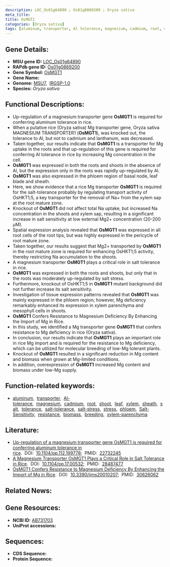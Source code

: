 ```yaml
---
description: LOC_Os01g64890 ; Os01g0869200 ; Oryza sativa
meta_title:
title: OsMGT1
categories: [Oryza sativa]
tags: [aluminum, transporter, Al tolerance, magnesium, cadmium, root, shoot, leaf, xylem, sheath, salt, tolerance, salt tolerance, salt stress, stress, phloem, Salt Sensitivity, resistance, biomass, breeding, xylem parenchyma]
---
```


## Gene Details:
- **MSU gene ID:** [LOC_Os01g64890](http://rice.uga.edu/cgi-bin/ORF_infopage.cgi?orf=LOC_Os01g64890)  
- **RAPdb gene ID:** [Os01g0869200](https://rapdb.dna.affrc.go.jp/locus/?name=Os01g0869200)  
- **Gene Symbol:** <u>OsMGT1</u>
- **Gene Name:**
- **Genome:**  [MSU7](http://rice.uga.edu/),&nbsp;&nbsp;[IRGSP-1.0](https://rapdb.dna.affrc.go.jp/download/irgsp1.html)
- **Species:** *Oryza sativa*

## Functional Descriptions:
   - Up-regulation of a magnesium transporter gene **OsMGT1** is required for conferring aluminum tolerance in rice.
   - When a putative rice (Oryza sativa) Mg transporter gene, Oryza sativa MAGNESIUM TRANSPORTER1 (**OsMGT1**), was knocked out, the tolerance to Al, but not to cadmium and lanthanum, was decreased.
   - Taken together, our results indicate that **OsMGT1** is a transporter for Mg uptake in the roots and that up-regulation of this gene is required for conferring Al tolerance in rice by increasing Mg concentration in the cell.
   - **OsMGT1** was expressed in both the roots and shoots in the absence of Al, but the expression only in the roots was rapidly up-regulated by Al.
   - **OsMGT1** was also expressed in the phloem region of basal node, leaf blade and sheath.
   - Here, we show evidence that a rice Mg transporter **OsMGT1** is required for the salt-tolerance probably by regulating transport activity of OsHKT1;5, a key transporter for the removal of Na+ from the xylem sap at the root mature zone.
   - Knockout of **OsMGT1** did not affect total Na uptake, but increased Na concentration in the shoots and xylem sap, resulting in a significant increase in salt sensitivity at low external Mg2+ concentration (20-200 μM).
   - Spatial expression analysis revealed that **OsMGT1** was expressed in all root cells of the root tips, but was highly expressed in the pericycle of root mature zone.
   - Taken together, our results suggest that Mg2+ transported by **OsMGT1** in the root mature zone is required for enhancing OsHKT1;5 activity, thereby restricting Na accumulation to the shoots.
   - A magnesium transporter **OsMGT1** plays a critical role in salt tolerance in rice.
   - **OsMGT1** was expressed in both the roots and shoots, but only that in the roots was moderately up-regulated by salt stress.
   - Furthermore, knockout of OsHKT1;5 in **OsMGT1** mutant background did not further increase its salt sensitivity.
   - Investigation of tissue expression patterns revealed that **OsMGT1** was mainly expressed in the phloem region; however, Mg deficiency remarkably enhanced its expression in xylem parenchyma and mesophyll cells in shoots.
   - **OsMGT1** Confers Resistance to Magnesium Deficiency By Enhancing the Import of Mg in Rice.
   - In this study, we identified a Mg transporter gene **OsMGT1** that confers resistance to Mg deficiency in rice (Oryza sativa).
   - In conclusion, our results indicate that **OsMGT1** plays an important role in rice Mg import and is required for the resistance to Mg deficiency, which can be utilized for molecular breeding of low-Mg tolerant plants.
   - Knockout of **OsMGT1** resulted in a significant reduction in Mg content and biomass when grown at Mg-limited conditions.
   - In addition, overexpression of **OsMGT1** increased Mg content and biomass under low-Mg supply.

## Function-related keywords:
   - [aluminum](/tags/aluminum/),&nbsp;&nbsp;[transporter](/tags/transporter/),&nbsp;&nbsp;[Al-tolerance](/tags/Al-tolerance/),&nbsp;&nbsp;[magnesium](/tags/magnesium/),&nbsp;&nbsp;[cadmium](/tags/cadmium/),&nbsp;&nbsp;[root](/tags/root/),&nbsp;&nbsp;[shoot](/tags/shoot/),&nbsp;&nbsp;[leaf](/tags/leaf/),&nbsp;&nbsp;[xylem](/tags/xylem/),&nbsp;&nbsp;[sheath](/tags/sheath/),&nbsp;&nbsp;[salt](/tags/salt/),&nbsp;&nbsp;[tolerance](/tags/tolerance/),&nbsp;&nbsp;[salt-tolerance](/tags/salt-tolerance/),&nbsp;&nbsp;[salt-stress](/tags/salt-stress/),&nbsp;&nbsp;[stress](/tags/stress/),&nbsp;&nbsp;[phloem](/tags/phloem/),&nbsp;&nbsp;[Salt-Sensitivity](/tags/Salt-Sensitivity/),&nbsp;&nbsp;[resistance](/tags/resistance/),&nbsp;&nbsp;[biomass](/tags/biomass/),&nbsp;&nbsp;[breeding](/tags/breeding/),&nbsp;&nbsp;[xylem-parenchyma](/tags/xylem-parenchyma/)

## Literature:
   - [Up-regulation of a magnesium transporter gene OsMGT1 is required for conferring aluminum tolerance in rice](https://www.doi.org/10.1104/pp.112.199778).&nbsp;&nbsp;DOI:&nbsp;&nbsp;[10.1104/pp.112.199778](https://www.doi.org/10.1104/pp.112.199778);&nbsp;&nbsp;PMID:&nbsp;&nbsp;[22732245](https://pubmed.ncbi.nlm.nih.gov/22732245/)
   - [A Magnesium Transporter OsMGT1 Plays a Critical Role in Salt Tolerance in Rice](https://www.doi.org/10.1104/pp.17.00532).&nbsp;&nbsp;DOI:&nbsp;&nbsp;[10.1104/pp.17.00532](https://www.doi.org/10.1104/pp.17.00532);&nbsp;&nbsp;PMID:&nbsp;&nbsp;[28487477](https://pubmed.ncbi.nlm.nih.gov/28487477/)
   - [OsMGT1 Confers Resistance to Magnesium Deficiency By Enhancing the Import of Mg in Rice](https://www.doi.org/10.3390/ijms20010207).&nbsp;&nbsp;DOI:&nbsp;&nbsp;[10.3390/ijms20010207](https://www.doi.org/10.3390/ijms20010207);&nbsp;&nbsp;PMID:&nbsp;&nbsp;[30626062](https://pubmed.ncbi.nlm.nih.gov/30626062/)

## Related News:

## Gene Resources:
- **NCBI ID:**  [AB731703](http://www.ncbi.nlm.nih.gov/nuccore/AB731703)
- **UniProt accessions:** [](https://www.uniprot.org/uniprotkb//entry)

## Sequences:
- **CDS Sequence:**
- **Protein Sequence:**

